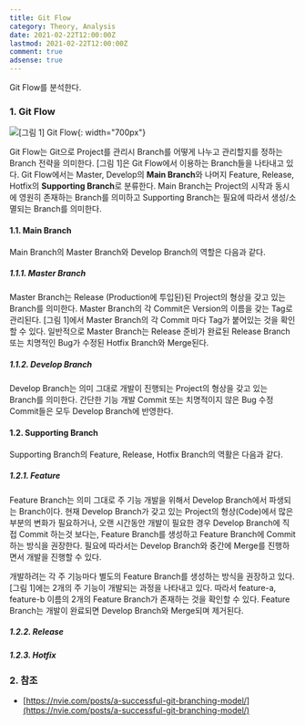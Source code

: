 ```yaml
---
title: Git Flow
category: Theory, Analysis
date: 2021-02-22T12:00:00Z
lastmod: 2021-02-22T12:00:00Z
comment: true
adsense: true
---
```


Git Flow를 분석한다.

### 1. Git Flow

![[그림 1] Git Flow]({{site.baseurl}}/images/theory_analysis/Git_Flow/Git_Flow.PNG){: width="700px"}

Git Flow는 Git으로 Project를 관리시 Branch를 어떻게 나누고 관리할지를 정하는 Branch 전략을 의미한다. [그림 1]은 Git Flow에서 이용하는 Branch들을 나타내고 있다. Git Flow에서는 Master, Develop의 **Main Branch**와 나머지 Feature, Release, Hotfix의 **Supporting Branch**로 분류한다. Main Branch는 Project의 시작과 동시에 영원히 존재하는 Branch를 의미하고 Supporting Branch는 필요에 따라서 생성/소멸되는 Branch를 의미한다.

#### 1.1. Main Branch

Main Branch의 Master Branch와 Develop Branch의 역할은 다음과 같다.

##### 1.1.1. Master Branch

Master Branch는 Release (Production에 투입된)된 Project의 형상을 갖고 있는 Branch를 의미한다. Master Branch의 각 Commit은 Version의 이름을 갖는 Tag로 관리된다. [그림 1]에서 Master Branch의 각 Commit 마다 Tag가 붙어있는 것을 확인할 수 있다. 일반적으로 Master Branch는 Release 준비가 완료된 Release Branch 또는 치명적인 Bug가 수정된 Hotfix Branch와 Merge된다.

##### 1.1.2. Develop Branch

Develop Branch는 의미 그대로 개발이 진행되는 Project의 형상을 갖고 있는 Branch를 의미한다. 간단한 기능 개발 Commit 또는 치명적이지 않은 Bug 수정 Commit들은 모두 Develop Branch에 반영한다.

#### 1.2. Supporting Branch

Supporting Branch의 Feature, Release, Hotfix Branch의 역활은 다음과 같다.

##### 1.2.1. Feature

Feature Branch는 의미 그대로 주 기능 개발을 위해서 Develop Branch에서 파생되는 Branch이다. 현재 Develop Branch가 갖고 있는 Project의 형상(Code)에서 많은 부분의 변화가 필요하거나, 오랜 시간동안 개발이 필요한 경우 Develop Branch에 직접 Commit 하는것 보다는, Feature Branch를 생성하고 Feature Branch에 Commit 하는 방식을 권장한다. 필요에 따라서는 Develop Branch와 중간에 Merge를 진행하면서 개발을 진행할 수 있다.

개발하려는 각 주 기능마다 별도의 Feature Branch를 생성하는 방식을 권장하고 있다. [그림 1]에는 2개의 주 기능이 개발되는 과정을 나타내고 있다. 따라서 feature-a, feature-b 이름의 2개의 Feature Branch가 존재하는 것을 확인할 수 있다. Feature Branch는 개발이 완료되면 Develop Branch와 Merge되며 제거된다.

##### 1.2.2. Release

##### 1.2.3. Hotfix

### 2. 참조

* [https://nvie.com/posts/a-successful-git-branching-model/](https://nvie.com/posts/a-successful-git-branching-model/)
